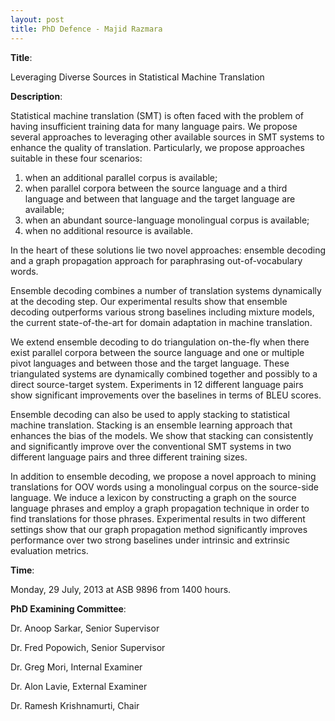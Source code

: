 ```yaml
---
layout: post
title: PhD Defence - Majid Razmara
---
```



**Title**: 

Leveraging Diverse Sources in Statistical Machine Translation 

**Description**:

Statistical machine translation (SMT) is often faced with the problem of having insufficient training data for many language pairs. We propose several approaches to leveraging other available sources in SMT systems to enhance the quality of translation. Particularly, we propose approaches suitable in these four scenarios:

1. when an additional parallel corpus is available;
2. when parallel corpora between the source language and a third language and between that language and the target language are available;
3. when an abundant source-language monolingual corpus is available;
4. when no additional resource is available.

In the heart of these solutions lie two novel approaches: ensemble decoding and a graph propagation approach for paraphrasing out-of-vocabulary words.

Ensemble decoding combines a number of translation systems dynamically at the decoding step. Our experimental results show that ensemble decoding outperforms various strong baselines including mixture models, the current state-of-the-art for domain adaptation in machine translation.

We extend ensemble decoding to do triangulation on-the-fly when there exist parallel corpora between the source language and one or multiple pivot languages and between those and the target language. These triangulated systems are dynamically combined together and possibly to a direct source-target system. Experiments in 12 different language pairs show significant improvements over the baselines in terms of BLEU scores.

Ensemble decoding can also be used to apply stacking to statistical machine translation. Stacking is an ensemble learning approach that enhances the bias of the models. We show that stacking can consistently and significantly improve over the conventional SMT systems in two different language pairs and three different training sizes.

In addition to ensemble decoding, we propose a novel approach to mining translations for OOV words using a monolingual corpus on the source-side language. We induce a lexicon by constructing a graph on the source language phrases and employ a graph propagation technique in order to find translations for those phrases. Experimental results in two different settings show that our graph propagation method significantly improves performance over two strong baselines under intrinsic and extrinsic evaluation metrics.

**Time**:

Monday, 29 July, 2013 at ASB 9896 from 1400 hours. 


**PhD Examining Committee**:

Dr. Anoop Sarkar, Senior Supervisor

Dr. Fred Popowich, Senior Supervisor

Dr. Greg Mori, Internal Examiner

Dr. Alon Lavie, External Examiner

Dr. Ramesh Krishnamurti, Chair


